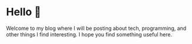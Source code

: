 # Hello :wave:

Welcome to my blog where I will be posting about tech, programming, and other things I find interesting. I hope you find something useful here.
